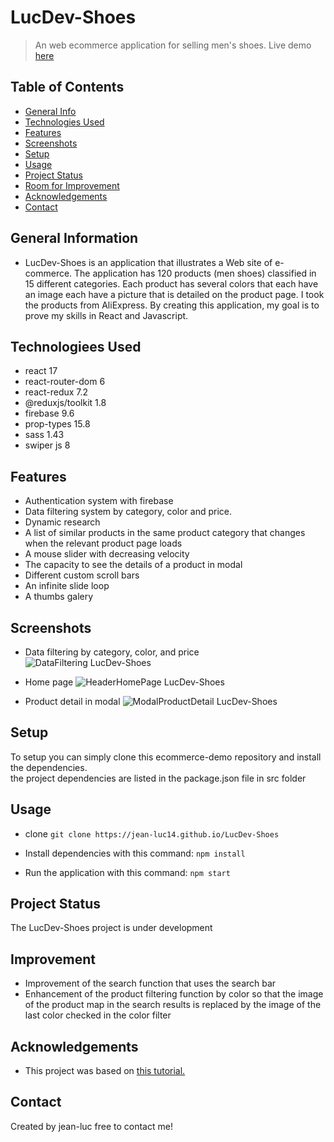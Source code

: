 # LucDev-Shoes 
>An web ecommerce application for selling men's shoes.
>Live demo [here](https://momo-app-99600.web.app)

## Table of Contents 
* [General Info](#general-information)
* [Technologies Used](#technologies-used)
* [Features](#features)
* [Screenshots](#screenshots)
* [Setup](#setup)
* [Usage](#usage)
* [Project Status](#project-status)
* [Room for Improvement](#room-for-improvement)
* [Acknowledgements](#acknowledgements)
* [Contact](#contact)
<!-- * [License](#license) -->

## General Information 
* LucDev-Shoes is an application that illustrates a Web site 
  of e-commerce. The application has 120 products (men shoes)
  classified in 15 different categories. Each product has several colors that each have an image 
  each have a picture that is detailed on the product page. 
  I took the products from AliExpress. By creating this application,
  my goal is to prove my skills in React and Javascript. 

## Technologiees Used
* react 17 
* react-router-dom 6 
* react-redux 7.2
* @reduxjs/toolkit  1.8
* firebase 9.6
* prop-types 15.8
* sass 1.43
* swiper js 8

## Features 

* Authentication system with firebase
* Data filtering system by category, color and price. 
* Dynamic research
* A list of similar products in the same product category that changes when the relevant product page loads
* A mouse slider with decreasing velocity
* The capacity to see the details of a product in modal
* Different custom scroll bars
* An infinite slide loop 
* A thumbs galery

## Screenshots 
* Data filtering by category, color, and price
![DataFiltering LucDev-Shoes](https://jean-luc14.github.io/LucDev-Shoes/images/DataFiltering-LucDev-Shoes.PNG)
  
* Home page 
![HeaderHomePage LucDev-Shoes](https://jean-luc14.github.io/LucDev-Shoes/images/HeaderHomePage-LucDev-Shoes.PNG)
  
* Product detail in modal
![ModalProductDetail LucDev-Shoes](https://jean-luc14.github.io/LucDev-Shoes/images/ModalProductDetail-LucDev-Shoes.PNG)

## Setup 
To setup you can simply clone this ecommerce-demo repository and
install the dependencies.  
the project dependencies are listed in the package.json file in src folder

## Usage 
* clone
`git clone https://jean-luc14.github.io/LucDev-Shoes`

* Install dependencies with this command:
`npm install`

* Run the application with this command:
`npm start`

<!-- informations d'identification pour accéder au panneau d'administration
 (e-mail : admin@admin.com, mot de passe : password) -->

## Project Status 
The LucDev-Shoes project is under development

## Improvement 
* Improvement of the search function that uses the search bar
* Enhancement of the product filtering function by color so that the image
  of the product map in the search results is replaced by the 
  image of the last color checked in the color filter

## Acknowledgements 
* This project was based on [this tutorial.](https://youtu.be/fUdrXQ72670)

## Contact  
Created by jean-luc free to contact me! 
  